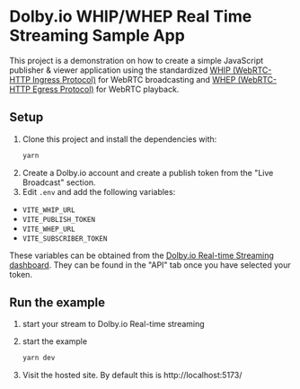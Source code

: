 # Dolby.io WHIP/WHEP Real Time Streaming Sample App

This project is a demonstration on how to create a simple JavaScript publisher & viewer application using the standardized [WHIP (WebRTC-HTTP Ingress Protocol)](https://www.ietf.org/archive/id/draft-ietf-wish-whip-01.html) for WebRTC broadcasting and [WHEP (WebRTC-HTTP Egress Protocol)](https://www.ietf.org/id/draft-murillo-whep-01.html) for WebRTC playback.

## Setup
1. Clone this project and install the dependencies with:
    ```bash
    yarn
    ```
1. Create a Dolby.io account and create a publish token from the "Live Broadcast" section.
1. Edit `.env` and add the following variables:
- `VITE_WHIP_URL`
- `VITE_PUBLISH_TOKEN`
- `VITE_WHEP_URL`
- `VITE_SUBSCRIBER_TOKEN`

These variables can be obtained from the [Dolby.io Real-time Streaming dashboard](https://streaming.dolby.io/#/tokens). They can be found in the "API" tab once you have selected your token.

## Run the example
1. start your stream to Dolby.io Real-time streaming
2. start the example

    ```bash
    yarn dev
    ```
3. Visit the hosted site. By default this is http://localhost:5173/
